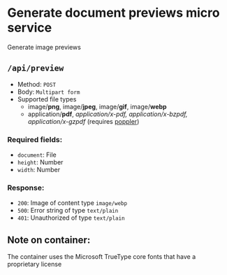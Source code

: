 # Generate document previews micro service

Generate image previews

## `/api/preview`

- Method: `POST`
- Body: `Multipart form`
- Supported file types
  - image/**png**, image/**jpeg**, image/**gif**, image/**webp**
  - application/**pdf**, _application/x-pdf, application/x-bzpdf, application/x-gzpdf_ (requires [poppler](https://repology.org/project/poppler/versions))

### Required fields:

- `document`: File
- `height`: Number
- `width`: Number

### Response:

- `200`: Image of content type `image/webp`
- `500`: Error string of type `text/plain`
- `401`: Unauthorized of type `text/plain`

## Note on container:

The container uses the Microsoft TrueType core fonts that have a proprietary license
